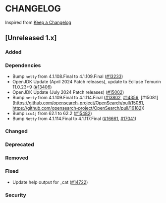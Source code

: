 # CHANGELOG

Inspired from [Keep a Changelog](https://keepachangelog.com/en/1.0.0/)

## [Unreleased 1.x]
### Added
### Dependencies
- Bump `netty` from 4.1.108.Final to 4.1.109.Final ([#13233](https://github.com/opensearch-project/OpenSearch/pull/13233))
- OpenJDK Update (April 2024 Patch releases), update to Eclipse Temurin 11.0.23+9 ([#13406](https://github.com/opensearch-project/OpenSearch/pull/13406))
- OpenJDK Update (July 2024 Patch releases) ([#15002](https://github.com/opensearch-project/OpenSearch/pull/15002))
- Bump `netty` from 4.1.109.Final to 4.1.114.Final ([#13802](https://github.com/opensearch-project/OpenSearch/pull/13802), [#14356](https://github.com/opensearch-project/OpenSearch/pull/14356), [#15081](https://github.com/opensearch-project/OpenSearch/pull/15081, https://github.com/opensearch-project/OpenSearch/pull/16182))
- Bump `icu4j` from 62.1 to 62.2 ([#15482](https://github.com/opensearch-project/OpenSearch/pull/15482))
- Bump `Netty` from 4.1.114.Final to 4.1.117.Final ([#16661](https://github.com/opensearch-project/OpenSearch/pull/16661), [#17041](https://github.com/opensearch-project/OpenSearch/pull/17041))

### Changed
### Deprecated
### Removed
### Fixed
- Update help output for _cat ([#14722](https://github.com/opensearch-project/OpenSearch/pull/14722))

### Security

[Unreleased]: https://github.com/opensearch-project/OpenSearch/compare/1.3.15...HEAD

